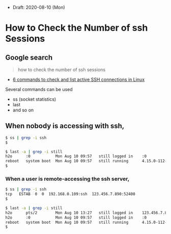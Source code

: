 * Draft: 2020-08-10 (Mon)

# How to Check the Number of ssh Sessions

## Google search
> how to check the number of ssh sessions

* [6 commands to check and list active SSH connections in Linux](https://www.golinuxcloud.com/list-check-active-ssh-connections-linux/)

Several commands can be used
* ss (socket statistics)
* last
* and so on

## When nobody is accessing with ssh,
```bash
$ ss | grep -i ssh
$
```

```bash
$ last -a | grep -i still
h2o      :0           Mon Aug 10 09:57   still logged in    :0
reboot   system boot  Mon Aug 10 09:57   still running      4.15.0-112-generi
$
```

### When a user is remote-accessing the ssh server,
```bash
$ ss | grep -i ssh
tcp   ESTAB  0  0  192.168.0.109:ssh  123.456.7.890:52400   
$
```

```bash
$ last -a | grep -i still
h2o      pts/2        Mon Aug 10 13:27   still logged in    123.456.7.890
h2o      :0           Mon Aug 10 09:57   still logged in    :0
reboot   system boot  Mon Aug 10 09:57   still running      4.15.0-112-generic
$
```
